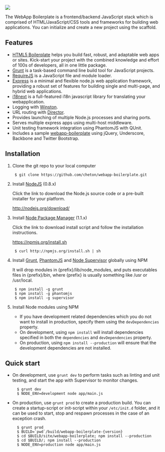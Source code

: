![](//raw.github.com/cheton/webapp-boilerplate/master/media/webapp-boilerplate.png)

The WebApp Boilerplate is a frontend/backend JavaScript stack which is comprised of HTML/JavaScript/CSS tools and frameworks for building web applications. You can initialize and create a new project using the scaffold.

## Features

*   [HTML5 Boilerplate](http://html5boilerplate.com/) helps you build fast, robust, and adaptable web apps or sites. Kick-start your project with the combined knowledge and effort of 100s of developers, all in one little package.
*   [Grunt](http://gruntjs.com/) is a task-based command line build tool for JavaScript projects.
*   [RequireJS](http://requirejs.org/) is a JavaScript file and module loader.
*   [Express](http://expressjs.com/) is a minimal and flexible node.js web application framework, providing a robust set of features for building single and multi-page, and hybrid web applications.
*   [i18next](http://i18next.com/) is a full-featured i18n javascript library for translating your webapplication.
*   Logging with [Winston](https://github.com/flatiron/winston).
*   URL routing with [Director](https://github.com/flatiron/director).
*   Provides launching of multiple Node.js processes and sharing ports.
*   Serves multiple express apps using multi-host middleware.
*   Unit testing framework integration using PhantomJS with QUnit.
*   Includes a sample [webapp-boilerplate](//github.com/cheton/webapp-boilerplate/tree/master/site/webapp-boilerplate) using jQuery, Underscore, Backbone and Twitter Bootstrap.

## Installation

1. Clone the git repo to your local computer

        $ git clone https://github.com/cheton/webapp-boilerplate.git

2. Install [NodeJS](http://nodejs.org/) (0.8.x)

    Click the link to download the Node.js source code or a pre-built installer for your platform.

    http://nodejs.org/download/

3. Install [Node Package Manager](http://nodejs.org/) (1.1.x)

    Click the link to download install script and follow the installation instructions.

    https://npmjs.org/install.sh

        $ curl http://npmjs.org/install.sh | sh

4. Install [Grunt](http://gruntjs.com/), [PhantomJS](http://phantomjs.org/) and [Node Supervisor](https://github.com/isaacs/node-supervisor) globally using NPM

    It will drop modules in {prefix}/lib/node_modules, and puts executables files in {prefix}/bin, where {prefix} is usually something like /usr or /usr/local.

        $ npm install -g grunt
        $ npm install -g phantomjs
        $ npm install -g supervisor

5. Install Node modules using NPM
    * If you have development related dependencies which you do not want to install in production, specify them using the `devDependencies` property.
    * On development, using `npm install` will install dependencies specified in both the `dependencies` and `devDependencies` property.
    * On production, using `npm install --production` will ensure that the development dependencies are not installed.

## Quick start

* On development, use `grunt dev` to perform tasks such as linting and unit testing, and start the app with Supervisor to monitor changes.

        $ grunt dev
        $ NODE_ENV=development node app/main.js

* On production, use `grunt prod` to create a production build. You can create a startup-script or init-script within your `/etc/init.d` folder, and it can be used to start, stop and respawn processes in the case of an exception crash.

        $ grunt prod
        $ BUILD=`pwd`/build/webapp-boilerplate-{version}
        $ cd $BUILD/site/webapp-boilerplate; npm install --production
        $ cd $BUILD/; npm install --production
        $ NODE_ENV=production node app/main.js
